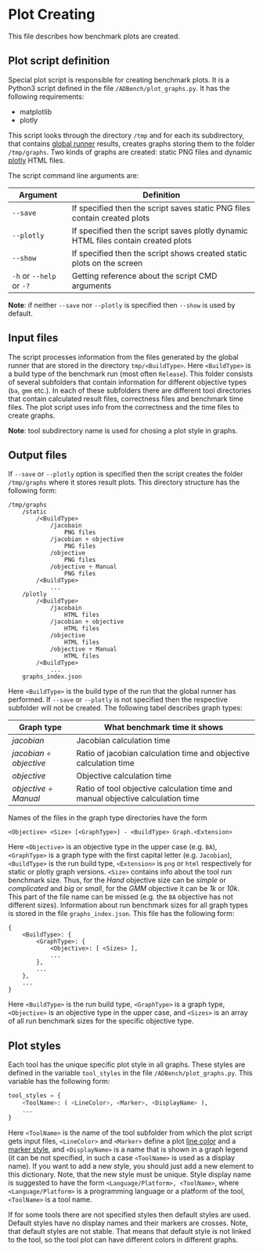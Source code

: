 # Plot Creating

This file describes how benchmark plots are created.

## Plot script definition

Special plot script is responsible for creating benchmark plots. It is a Python3 script defined in the file `/ADBench/plot_graphs.py`. It has the following requirements:

* matplotlib
* plotly

This script looks through the directory `/tmp` and for each its subdirectory, that contains [global runner](Architecture.md#Global-Runner) results, creates graphs storing them to the folder `/tmp/graphs`. Two kinds of graphs are created: static PNG files and dynamic [plotly](https://plot.ly/python/) HTML files.

The script command line arguments are:

| Argument | Definition |
| -- | -- |
| `--save` | If specified then the script saves static PNG files contain created plots |
| `--plotly` | If specified then the script saves plotly dynamic HTML files contain created plots |
| `--show` | If specified then the script shows created static plots on the screen |
| `-h` or `--help` or `-?` | Getting reference about the script CMD arguments |

__Note__: if neither `--save` nor `--plotly` is specified then `--show` is used by default.

## Input files

The script processes information from the files generated by the global runner that are stored in the directory `tmp/<BuildType>`. Here `<BuildType>` is a build type of the benchmark run (most often `Release`). This folder consists of several subfolders that contain information for different objective types (`ba`, `gmm` etc.). In each of these subfolders there are different tool directories that contain calculated result files, correctness files and benchmark time files. The plot script uses info from the correctness and the time files to create graphs.

__Note__: tool subdirectory name is used for chosing a plot style in graphs.

## Output files

If `--save` or `--plotly` option is specified then the script creates the folder `/tmp/graphs` where it stores result plots. This directory structure has the following form:

```
/tmp/graphs
    /static
        /<BuildType>
            /jacobain
                PNG files
            /jacobian ÷ objective
                PNG files
            /objective
                PNG files
            /objective ÷ Manual
                PNG files
        /<BuildType>
            ...
    /plotly
        /<BuildType>
            /jacobain
                HTML files
            /jacobian ÷ objective
                HTML files
            /objective
                HTML files
            /objective ÷ Manual
                HTML files
        /<BuildType>
            ...
    graphs_index.json
```

Here `<BuildType>` is the build type of the run that the global runner has performed. If `--save` or `--plotly` is not specified then the respective subfolder will not be created. The following tabel describes graph types:

| Graph type | What benchmark time it shows |
| -- | -- |
| *jacobian* | Jacobian calculation time |
| *jacobian ÷ objective* | Ratio of jacobian calculation time and objective calculation time |
| *objective* | Objective calculation time |
| *objective ÷ Manual* | Ratio of tool objective calculation time and manual objective calculation time |

Names of the files in the graph type directories have the form

```
<Objective> <Size> [<GraphType>] - <BuildType> Graph.<Extension>
```

Here `<Objective>` is an objective type in the upper case (e.g. `BA`), `<GraphType>` is a graph type with the first capital letter (e.g. `Jacobian`), `<BuildType>` is the run build type, `<Extension>` is `png` or `html` respectively for static or plotly graph versions. `<Size>` contains info about the tool run benchmark size. Thus, for the _Hand_ objective size can be _simple_ or _complicated_ and _big_ or _small_, for the _GMM_ objective it can be _1k_ or _10k_. This part of the file name can be missed (e.g. the `BA` objective has not different sizes). Information about run benchmark sizes for all graph types is stored in the file `graphs_index.json`. This file has the following form:

```
{
    <BuildType>: {
        <GraphType>: {
            <Objective>: [ <Sizes> ],
            ...
        },
        ...
    },
    ...
}
```

Here `<BuildType>` is the run build type, `<GraphType>` is a graph type, `<Objective>` is an objective type in the upper case, and `<Sizes>` is an array of all run benchmark sizes for the specific objective type.

## Plot styles

Each tool has the unique specific plot style in all graphs. These styles are defined in the variable `tool_styles` in the file `/ADBench/plot_graphs.py`. This variable has the following form:

```python
tool_styles = {
    <ToolName>: ( <LineColor>, <Marker>, <DisplayName> ),
    ...
}
```

Here `<ToolName>` is the name of the tool subfolder from which the plot script gets input files, `<LineColor>` and `<Marker>` define a plot [line color](https://matplotlib.org/2.0.2/api/colors_api.html) and a [marker style](https://matplotlib.org/2.1.2/api/markers_api.html#module-matplotlib.markers), and `<DisplayName>` is a name that is shown in a graph legend (it can be not specified, in such a case `<ToolName>` is used as a display name). If you want to add a new style, you should just add a new element to this dictionary. Note, that the new style must be unique. Style display name is suggested to have the form `<Language/Platform>, <ToolName>`, where `<Language/Platform>` is a programming language or a platform of the tool, `<ToolName>` is a tool name.

If for some tools there are not specified styles then default styles are used. Default styles have no display names and their markers are crosses. Note, that default styles are not stable. That means that default style is not linked to the tool, so the tool plot can have different colors in different graphs. 